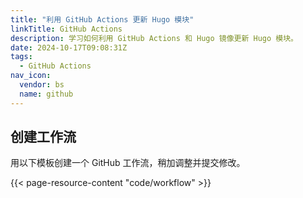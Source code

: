 ```yaml
---
title: "利用 GitHub Actions 更新 Hugo 模块"
linkTitle: GitHub Actions
description: 学习如何利用 GitHub Actions 和 Hugo 镜像更新 Hugo 模块。
date: 2024-10-17T09:08:31Z
tags:
  - GitHub Actions
nav_icon:
  vendor: bs
  name: github
---
```


## 创建工作流

用以下模板创建一个 GitHub 工作流，稍加调整并提交修改。

{{< page-resource-content "code/workflow" >}}
